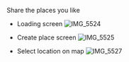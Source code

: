 Share the places you like
- Loading screen
![IMG_5524](https://user-images.githubusercontent.com/73866831/115758073-effc2d00-a3c8-11eb-9d44-edecc6583ee1.PNG)

- Create place screen
![IMG_5525](https://user-images.githubusercontent.com/73866831/115758064-ed99d300-a3c8-11eb-958d-081d1374a17a.PNG)

- Select location on map
![IMG_5527](https://user-images.githubusercontent.com/73866831/115758067-eecb0000-a3c8-11eb-9a1f-5e20af955f71.PNG)

